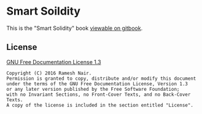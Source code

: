 # Smart Soildity

This is the "Smart Solidity" book [viewable on gitbook](https://www.gitbook.com/book/hiddentao/smart-solidity/details).

## License

[GNU Free Documentation License 1.3](https://www.gnu.org/licenses/fdl.md)

    Copyright (C) 2016 Ramesh Nair.
    Permission is granted to copy, distribute and/or modify this document
    under the terms of the GNU Free Documentation License, Version 1.3
    or any later version published by the Free Software Foundation;
    with no Invariant Sections, no Front-Cover Texts, and no Back-Cover Texts.
    A copy of the license is included in the section entitled "License".